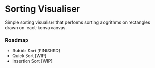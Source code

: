 # Sorting Visualiser
Simple sorting visualiser that performs sorting alogrithms on rectangles drawn on react-konva canvas.

### Roadmap
- Bubble Sort [FINISHED]
- Quick Sort [WIP]
- Insertion Sort [WIP]